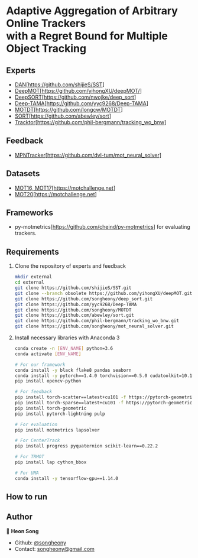 # Adaptive Aggregation of Arbitrary Online Trackers <br/> with a Regret Bound for Multiple Object Tracking

## Experts

* [DAN](https://arxiv.org/abs/1810.11780)[<https://github.com/shijieS/SST>]
* [DeepMOT](https://arxiv.org/abs/1906.06618)[<https://github.com/yihongXU/deepMOT/>]
* [DeepSORT](https://arxiv.org/abs/1812.00442)[<https://github.com/nwojke/deep_sort>]
* [Deep-TAMA](https://arxiv.org/abs/1907.00831)[<https://github.com/yyc9268/Deep-TAMA>]
* [MOTDT](https://arxiv.org/abs/1809.04427)[<https://github.com/longcw/MOTDT>]
* [SORT](https://arxiv.org/abs/1602.00763)[<https://github.com/abewley/sort>]
* [Tracktor](https://arxiv.org/abs/1903.05625)[<https://github.com/phil-bergmann/tracking_wo_bnw>]

## Feedback

* [MPNTracker](https://arxiv.org/abs/1912.07515)[https://github.com/dvl-tum/mot_neural_solver]

## Datasets

* [MOT16, MOT17](https://arxiv.org/abs/1603.00831)[<https://motchallenge.net>]
* [MOT20](https://arxiv.org/abs/2003.09003)[<https://motchallenge.net>]

## Frameworks

* py-motmetrics[<https://github.com/cheind/py-motmetrics>] for evaluating trackers.

## Requirements

1. Clone the repository of experts and feedback

    ```sh
    mkdir external
    cd external
    git clone https://github.com/shijieS/SST.git
    git clone --branch obsolete https://github.com/yihongXU/deepMOT.git
    git clone https://github.com/songheony/deep_sort.git
    git clone https://github.com/yyc9268/Deep-TAMA
    git clone https://github.com/songheony/MOTDT
    git clone https://github.com/abewley/sort.git
    git clone https://github.com/phil-bergmann/tracking_wo_bnw.git
    git clone https://github.com/songheony/mot_neural_solver.git
    ```

2. Install necessary libraries with Anaconda 3

    ```sh
    conda create -n [ENV_NAME] python=3.6
    conda activate [ENV_NAME]

    # For our framework
    conda install -y black flake8 pandas seaborn
    conda install -y pytorch==1.4.0 torchvision==0.5.0 cudatoolkit=10.1 -c pytorch
    pip install opencv-python

    # For feedback
    pip install torch-scatter==latest+cu101 -f https://pytorch-geometric.com/whl/torch-1.4.0.html
    pip install torch-sparse==latest+cu101 -f https://pytorch-geometric.com/whl/torch-1.4.0.html
    pip install torch-geometric
    pip install pytorch-lightning pulp

    # For evaluation
    pip install motmetrics lapsolver
    ```

    ```sh
    # For CenterTrack
    pip install progress pyquaternion scikit-learn==0.22.2

    # For TRMOT
    pip install lap cython_bbox

    # For UMA
    conda install -y tensorflow-gpu==1.14.0
    ```

## How to run

## Author

👤 **Heon Song**

* Github: [@songheony](https://github.com/songheony)
* Contact: songheony@gmail.com
